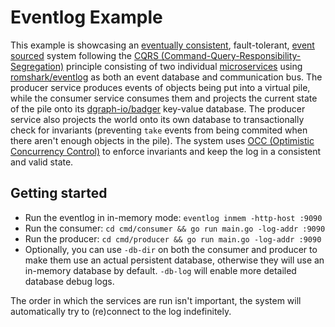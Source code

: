 # Eventlog Example

This example is showcasing an [eventually consistent](https://en.wikipedia.org/wiki/Data_integrity), fault-tolerant, [event sourced](https://de.wikipedia.org/wiki/Event_Sourcing) system following the [CQRS (Command-Query-Responsibility-Segregation)](https://en.wikipedia.org/wiki/Command–query_separation#Command_query_responsibility_segregation) principle consisting of two individual [microservices](https://en.wikipedia.org/wiki/Microservices) using [romshark/eventlog](https://github.com/romshark/eventlog) as both an event database and communication bus. The producer service produces events of objects being put into a virtual pile, while the consumer service consumes them and projects the current state of the pile onto its [dgraph-io/badger](https://github.com/dgraph-io/badger) key-value database. The producer service also projects the world onto its own database to transactionally check for invariants (preventing `take` events from being commited when there aren't enough objects in the pile). The system uses [OCC (Optimistic Concurrency Control)](https://en.wikipedia.org/wiki/Optimistic_concurrency_control) to enforce invariants and keep the log in a consistent and valid state.

## Getting started

- Run the eventlog in in-memory mode: `eventlog inmem -http-host :9090`
- Run the consumer: `cd cmd/consumer && go run main.go -log-addr :9090`
- Run the producer: `cd cmd/producer && go run main.go -log-addr :9090`
- Optionally, you can use `-db-dir` on both the consumer and producer to make them use an actual persistent database, otherwise they will use an in-memory database by default. `-db-log` will enable more detailed database debug logs.

The order in which the services are run isn't important, the system will automatically try to (re)connect to the log indefinitely.
